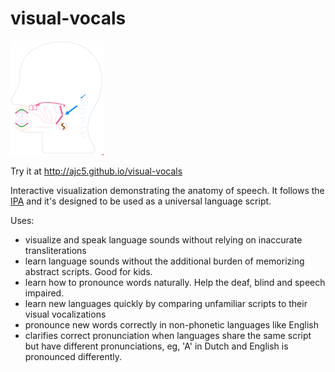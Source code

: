 # visual-vocals

[![batty](visual-vocals.png)](http://ajc5.github.io/visual-vocals)

Try it at http://ajc5.github.io/visual-vocals

Interactive visualization demonstrating the anatomy of speech. It follows the [IPA](https://en.wikipedia.org/wiki/International_Phonetic_Alphabet) and it's designed to be used as a universal language script.

Uses:
- visualize and speak language sounds without relying on inaccurate transliterations
- learn language sounds without the additional burden of memorizing abstract scripts. Good for kids.
- learn how to pronounce words naturally. Help the deaf, blind and speech impaired.
- learn new languages quickly by comparing unfamiliar scripts to their visual vocalizations
- pronounce new words correctly in non-phonetic languages like English
- clarifies correct pronunciation when languages share the same script but have different pronunciations, eg, 'A' in Dutch and English is pronounced differently.
